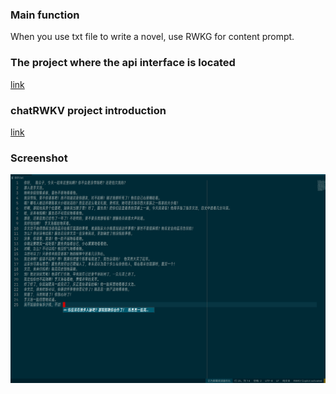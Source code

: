 ### Main function
When you use txt file to write a novel, use RWKG for content prompt.

### The project where the api interface is located
[link]()

### chatRWKV project introduction
[link](https://github.com/BlinkDL/ChatRWKV)

### Screenshot
![screenshot1](screenshot/001.jpg)